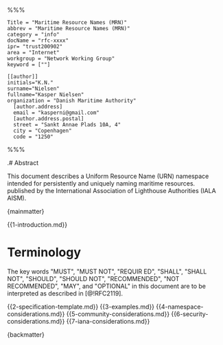 %%%

    Title = "Maritime Resource Names (MRN)"
    abbrev = "Maritime Resource Names (MRN)"
    category = "info"
    docName = "rfc-xxxx"
    ipr= "trust200902"
    area = "Internet"
    workgroup = "Network Working Group"
    keyword = [""]

    [[author]]
    initials="K.N."
    surname="Nielsen"
    fullname="Kasper Nielsen"
    organization = "Danish Maritime Authority"
      [author.address]
      email = "kasperni@gmail.com"
      [author.address.postal]
      street = "Sankt Annae Plads 10A, 4"
      city = "Copenhagen"
      code = "1250"

%%%

.# Abstract

This document describes a Uniform Resource Name (URN) namespace
intended for persistently and uniquely naming maritime resources. published by
the International Association of Lighthouse Authorities (IALA AISM).

{mainmatter}

{{1-introduction.md}}


# Terminology
The key words "MUST", "MUST NOT", "REQUIR ED", "SHALL", "SHALL NOT",
"SHOULD", "SHOULD NOT", "RECOMMENDED", "NOT RECOMMENDED", "MAY", and
"OPTIONAL" in this document are to be interpreted as described in
[@!RFC2119].

{{2-specification-template.md}}
{{3-examples.md}}
{{4-namespace-considerations.md}}
{{5-community-considerations.md}}
{{6-security-considerations.md}}
{{7-iana-considerations.md}}

{backmatter}
